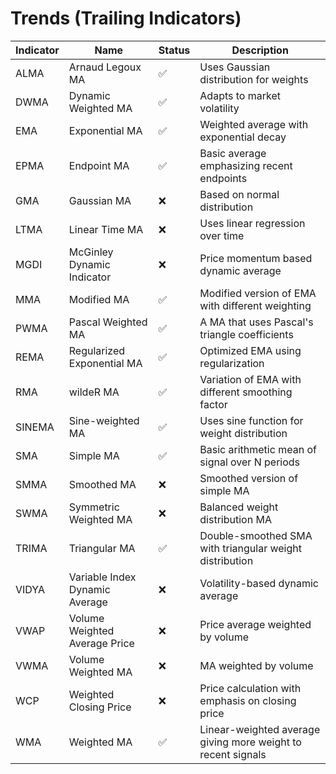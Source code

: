 # Trends (Trailing Indicators)

| Indicator  | Name                                    | Status | Description                                                  |
|------------|----------------------------------------|--------|---------------------------------------------------------------|
| ALMA       | Arnaud Legoux MA                       | ✅     | Uses Gaussian distribution for weights                       |
| DWMA       | Dynamic Weighted MA                    | ✅     | Adapts to market volatility                                  |
| EMA        | Exponential MA                         | ✅     | Weighted average with exponential decay                      |
| EPMA       | Endpoint MA                            | ✅     | Basic average emphasizing recent endpoints                   |
| GMA        | Gaussian MA                            | ❌     | Based on normal distribution                                 |
| LTMA       | Linear Time MA                         | ❌     | Uses linear regression over time                             |
| MGDI       | McGinley Dynamic Indicator             | ❌     | Price momentum based dynamic average                         |
| MMA        | Modified MA                            | ✅     | Modified version of EMA with different weighting             |
| PWMA       | Pascal Weighted MA                     | ✅     | A MA that uses Pascal's triangle coefficients                |
| REMA       | Regularized Exponential MA             | ✅     | Optimized EMA using regularization                           |
| RMA        | wildeR MA                              | ✅     | Variation of EMA with different smoothing factor             |
| SINEMA     | Sine-weighted MA                       | ✅     | Uses sine function for weight distribution                   |
| SMA        | Simple MA                              | ✅     | Basic arithmetic mean of signal over N periods               |
| SMMA       | Smoothed MA                            | ❌     | Smoothed version of simple MA                                |
| SWMA       | Symmetric Weighted MA                  | ❌     | Balanced weight distribution MA                              |
| TRIMA      | Triangular MA                          | ✅     | Double-smoothed SMA with triangular weight distribution      |
| VIDYA      | Variable Index Dynamic Average         | ❌     | Volatility-based dynamic average                             |
| VWAP       | Volume Weighted Average Price          | ❌     | Price average weighted by volume                             |
| VWMA       | Volume Weighted MA                     | ❌     | MA weighted by volume                                        |
| WCP        | Weighted Closing Price                 | ❌     | Price calculation with emphasis on closing price             |
| WMA        | Weighted MA                            | ✅     | Linear-weighted average giving more weight to recent signals |
